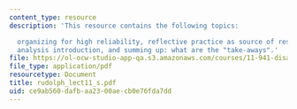 ```yaml
---
content_type: resource
description: 'This resource contains the following topics:

  organizing for high reliability, reflective practice as source of resilience, case
  analysis introduction, and summing up: what are the "take-aways".'
file: https://ol-ocw-studio-app-qa.s3.amazonaws.com/courses/11-941-disaster-vulnerability-and-resilience-spring-2005/ce9ab560dafbaa2300aecb0e76fda7dd_rudolph_lect11_s.pdf
file_type: application/pdf
resourcetype: Document
title: rudolph_lect11_s.pdf
uid: ce9ab560-dafb-aa23-00ae-cb0e76fda7dd
---
```

